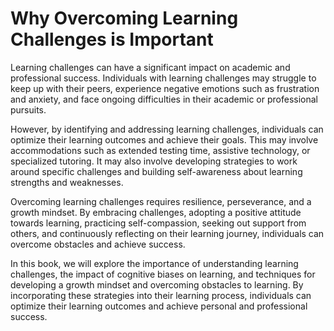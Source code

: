 Why Overcoming Learning Challenges is Important
=============================================================

Learning challenges can have a significant impact on academic and professional success. Individuals with learning challenges may struggle to keep up with their peers, experience negative emotions such as frustration and anxiety, and face ongoing difficulties in their academic or professional pursuits.

However, by identifying and addressing learning challenges, individuals can optimize their learning outcomes and achieve their goals. This may involve accommodations such as extended testing time, assistive technology, or specialized tutoring. It may also involve developing strategies to work around specific challenges and building self-awareness about learning strengths and weaknesses.

Overcoming learning challenges requires resilience, perseverance, and a growth mindset. By embracing challenges, adopting a positive attitude towards learning, practicing self-compassion, seeking out support from others, and continuously reflecting on their learning journey, individuals can overcome obstacles and achieve success.

In this book, we will explore the importance of understanding learning challenges, the impact of cognitive biases on learning, and techniques for developing a growth mindset and overcoming obstacles to learning. By incorporating these strategies into their learning process, individuals can optimize their learning outcomes and achieve personal and professional success.
